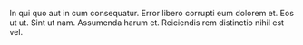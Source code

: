 In qui quo aut in cum consequatur. Error libero corrupti eum dolorem et. Eos ut ut. Sint ut nam. Assumenda harum et. Reiciendis rem distinctio nihil est vel.